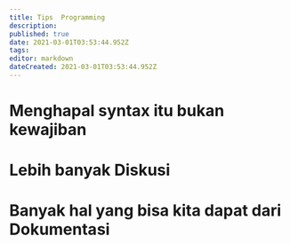 ```yaml
---
title: Tips  Programming
description: 
published: true
date: 2021-03-01T03:53:44.952Z
tags: 
editor: markdown
dateCreated: 2021-03-01T03:53:44.952Z
---
```


# Menghapal syntax itu bukan kewajiban
# Lebih banyak Diskusi
# Banyak hal yang bisa kita dapat dari Dokumentasi